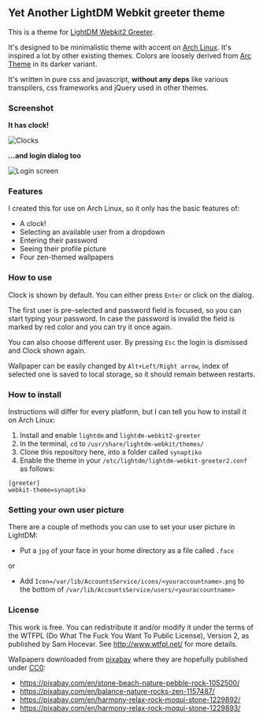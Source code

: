 ## Yet Another LightDM Webkit greeter theme

This is a theme for [LightDM Webkit2 Greeter](https://aur.archlinux.org/packages/lightdm-webkit2-greeter).

It's designed to be minimalistic theme with accent on [Arch Linux](https://www.archlinux.org). It's inspired a lot by other existing themes. Colors are loosely derived from [Arc Theme](https://github.com/horst3180/arc-theme/) in its darker variant.

It's written in pure css and javascript, **without any deps** like various transpilers, css frameworks and jQuery used in other themes.

### Screenshot

**It has clock!**

![Clocks](/../screenshots/preview-clock.png?raw=true)

**…and login dialog too**

![Login screen](/../screenshots/preview-login.png?raw=true)

### Features

I created this for use on Arch Linux, so it only has the basic features of:

- A clock!
- Selecting an available user from a dropdown
- Entering their password
- Seeing their profile picture
- Four zen-themed wallpapers

### How to use

Clock is shown by default. You can either press `Enter` or click on the dialog.

The first user is pre-selected and password field is focused, so you can start typing your password. In case the password is invalid the field is marked by red color and you can try it once again.

You can also choose different user. By pressing `Esc` the login is dismissed and Clock shown again.

Wallpaper can be easily changed by `Alt+Left/Right arrow`, index of selected one is saved to local storage, so it should remain between restarts.

### How to install

Instructions will differ for every platform, but I can tell you how to install it on Arch Linux:

1. Install and enable `lightdm` and `lightdm-webkit2-greeter`
2. In the terminal, `cd` to `/usr/share/lightdm-webkit/themes/`
3. Clone this repository here, into a folder called `synaptiko`
4. Enable the theme in your `/etc/lightdm/lightdm-webkit-greeter2.conf` as follows:

```
[greeter]
webkit-theme=synaptiko
```

### Setting your own user picture

There are a couple of methods you can use to set your user picture in LightDM:

- Put a `jpg` of your face in your home directory as a file called `.face`

or

- Add `Icon=/var/lib/AccountsService/icons/<youraccountname>.png` to the bottom of `/var/lib/AccountsService/users/<youraccountname>`

### License

This work is free. You can redistribute it and/or modify it under the terms of the WTFPL (Do What The Fuck You Want To Public License), Version 2, as published by Sam Hocevar. See http://www.wtfpl.net/ for more details.

Wallpapers downloaded from [pixabay](https://pixabay.com/) where they are hopefully published under [CC0](https://creativecommons.org/choose/zero/):
- https://pixabay.com/en/stone-beach-nature-pebble-rock-1052500/
- https://pixabay.com/en/balance-nature-rocks-zen-1157487/
- https://pixabay.com/en/harmony-relax-rock-moqui-stone-1229892/
- https://pixabay.com/en/harmony-relax-rock-moqui-stone-1229893/
